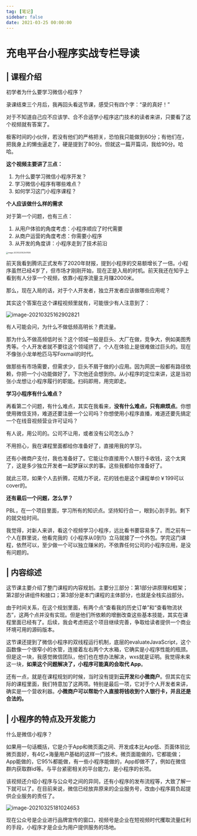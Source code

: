 ```yaml
---
tag: [笔记]
sidebar: false
date: 2021-03-25 00:00:00
---
```

# 充电平台小程序实战专栏导读

## | 课程介绍

初学者为什么要学习微信小程序？

录课结束三个月后，我再回头看这节课，感受只有四个字：“录的真好！”

对于不知道自己应不应该学、合不合适学小程序这门技术的读者来讲，只要看了这个视频就有答案了。

极客时间的小伙伴，若没有他们的严格把关，恐怕我只能做到60分；有他们在，把我身上的懒虫逼走了，硬是提到了80分。但就这一篇开篇词，我给90分。哈哈。

**这个视频主要讲了三点：**

1. 为什么要学习微信小程序开发？
2. 学习微信小程序有哪些难点？
3. 如何学习这门小程序课程？

**个人应该做什么样的需求**

对于第一个问题，也有三点：

1. 从用户体验的角度考虑：小程序顺应了时代需要
2. 从商户运营的角度考虑：你需要小程序
3. 从开发的角度讲：小程序走到了技术前沿

<img src="https://cdn.jsdelivr.net/gh/rixingyike/images/202120210325162549.png" alt="image-20210325162547699" style="zoom:33%;" />

前天我看到腾讯正式发布了2020年财报，提到小程序的交易额增长了一倍。小程序虽然已经4岁了，但市场才刚刚开始，现在正是入局的时机。前天我还在知乎上看到有人分享一个视频，依靠小程序流量主月赚2000米。

那么，现在入局的话，对于个人开发者，独立开发者应该做哪些应用呢？

其实这个答案在这个课程视频里就有，可能很少有人注意到了：

![image-20210325162902821](https://cdn.jsdelivr.net/gh/rixingyike/images/202120210325162904.png)

有人可能会问，为什么不做低频高明长？费流量。

那为什么不做高频低时长？这个领域一般是巨头、大厂在做，竞争大，例如美图秀秀等。个人开发者就不要往这个领域挤了，个人在体验上是很难做过巨头的。现在不像张小龙单枪匹马写Foxmail的时代。

做那些有市场需要，但需求少，巨头不屑于做的小应用。因为网民一般都有路径依赖，你把一个小功能做好了，下次他还会想到你。从小程序的定位来讲，这是当初张小龙想让小程序履行的职能。扫码即用，用完即走。

**学习小程序有什么难点？**

再看第二个问题，有什么难点，其实在我看来，**没有什么难点，只有麻烦点**。你想使用微信支持，难道还要注册一个公司吗？你想使用小程序直播，难道还要先搞定一个在线音视频营业许可证吗？

有人说，用公司的。公司不让用，或者没有公司怎么办？

不用担心，我在课程里面都给你准备好了，直接用我的学习。

还有小微商户支付，我也准备好了。它能让你直接用个人银行卡收钱，这个太爽了，这是多少独立开发者一起梦寐以求的事。这些我都给你准备好了。

就此三项，如果个人去折腾，花精力不说，花的钱也是这个课程单价￥199可以cover的。

**还有最后一个问题，怎么学？**

PBL，在一个项目里面，学习所有的知识点。坚持知行合一，眼到心到手到。剩下的就交给时间。

我觉得，对新人来讲，看这个视频学习小程序，远比看书要容易多了。而之前有一个人在群里说，他看完我的《小程序从0到1》立马就接了一个外包。学完这门课程，依然可以，至少做一个可以独立赚米的，不依靠任何公司的小程序应用，是没有问题的。

## | 内容综述

这节课主要介绍了整门课程的内容规划。主要分三部分：第1部分讲原理和框架；第2部分讲组件和接口；第3部分是本门课程的主体部分，也就是全栈实战部分。

由于时间关系，在这个规划里面，有两个点“查看我的历史订单”和“查看物流状态”，这两个点并没有实现。但是他们所依赖的增删改查这些基本技能，其实在课程里面已经有了。后续，我会考虑把这个项目继续完善，争取给读者提供一个商业环境可用的源码版本。

这节课还提到了微信小程序的双线程运行机制，底层的evaluateJavaScript，这个函数像一个很窄小的水管，连接着左右两个大水箱，它确实是小程序性能的瓶颈。但是这一块，我感觉微信团队，他们也在想办法解决，wxs就是证明。我觉得未来这一块，**如果这个问题解决了，小程序可能真的会取代 App**。

还有一点，就是在课程规划的时候，当时没有提到**云开发**和**小微商户**。但其实在实际的课程里面，我们特意加了这两项。特别是最后一项，它对于个人开发者来讲，确实是一个营收利器。**小微商户可以帮助个人直接将钱收到个人银行卡，并且还是合法的。**

## | 小程序的特点及开发能力

什么是微信小程序？

如果用一句话概括，它是介于App和微页面之间、开发成本比App低、页面体验比微页面好，有4亿+海量用户基础的这样一门技术。微页面能做的，它都能做；App能做的，它95%都能做，有一些小程序能做的，App却做不了，例如在微信群内获取群id等。与平台紧密相关的平台能力，是小程序的长项。

该视频还介绍小程序与公众号之间的异同，还有小程序的发布流程等，大致了解一下就可以了。在目前来说，微信已经放弃原来的企业服务号，改由小程序肩负起提供企业服务的责任了。

![image-20210325181024653](https://cdn.jsdelivr.net/gh/rixingyike/images/202120210325181026.png)

现在公众号是企业进行品牌宣传的窗口，视频号是企业在短视频时代攫取流量红利的手段，小程序才是企业为用户提供服务的场地。